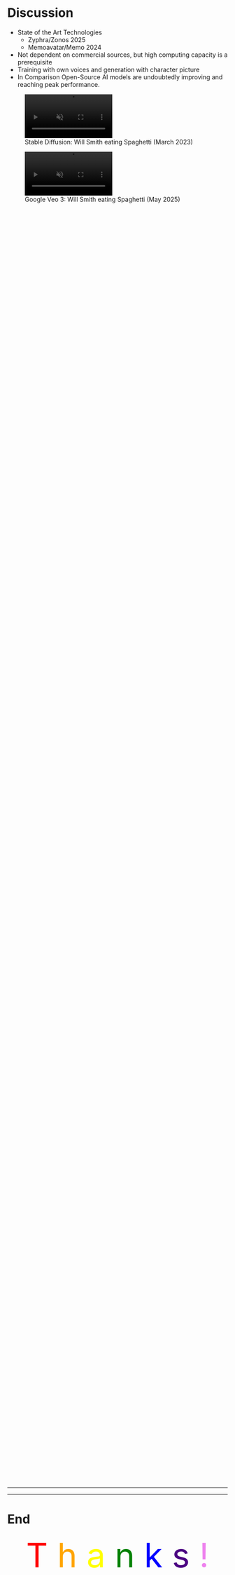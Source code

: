 # Discussion

<div class="grid grid-cols-[50%_50%] gap-4" style="height: 85%;">
  <ul>
    <li>State of the Art Technologies
    <ul>
      <li>Zyphra/Zonos 2025</li>
      <li>Memoavatar/Memo 2024</li>
    </ul>
    </li>
    <li>Not dependent on commercial sources, but high computing capacity is a prerequisite</li>
    <li>Training with own voices and generation with character picture</li>
    <li>In Comparison Open-Source AI models are undoubtedly improving and reaching peak performance.</li>
  </ul>
  <div class="w-64 mx-auto" v-click="1">
  <figure class="flex flex-col items-center">
    <video width="200" height="100" autoplay loop muted controls>
      <source src="/old_will_spagett.webm" type="video/webm">
    </video>
    <figcaption class="text-center text-sm mt-1">Stable Diffusion: Will Smith eating Spaghetti (March 2023)</figcaption>
  </figure>

  <figure class="flex flex-col items-center">
    <video width="200" height="100" autoplay loop muted controls>
      <source src="/veo_will_spagett.webm" type="video/webm">
    </video>
    <figcaption class="text-center text-sm mt-1">Google Veo 3: Will Smith eating Spaghetti (May 2025)</figcaption>
  </figure>
</div>
</div>

<Footer />

---
---

# End
<div v-click="1">
  <div class="important">
    <span style="color: red;">T</span>
    <span style="color: orange;">h</span>
    <span style="color: yellow;">a</span>
    <span style="color: green;">n</span>
    <span style="color: blue;">k</span>
    <span style="color: indigo;">s</span>
    <span style="color: violet;">!</span>
  </div>
</div>

<Footer />

<style>
.important {
  text-align: center;
  width: 100%;
  font-size: 8vw;
  margin: 0;
  postition: relative;
}
</style>
